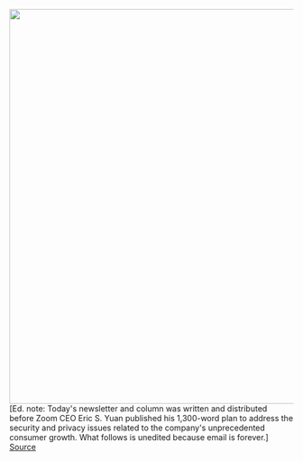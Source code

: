 <img src='https://cdn.vox-cdn.com/thumbor/4_8LF3F2vuwYOgl0Q6vu9-2lnCA=/0x0:2040x1360/1200x800/filters:focal(857x517:1183x843)/cdn.vox-cdn.com/uploads/chorus_image/image/66591826/acastro_200331_1777_zoom_0003.0.0.jpg' width='700px' /><br/>
[Ed. note: Today's newsletter and column was written and distributed before Zoom CEO Eric S. Yuan published his 1,300-word plan to address the security and privacy issues related to the company's unprecedented consumer growth. What follows is unedited because email is forever.]
<a href='https://www.theverge.com/interface/2020/4/2/21202984/zoom-backlash-zoombombing-encryption-exploits-consumerization-of-it'> Source <a/>